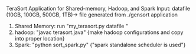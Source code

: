 TeraSort Application for Shared-memory, Hadoop, and Spark
Input: datafile (10GB, 100GB, 500GB, 1TB)-> file generated from ./gensort application
1. Shared Memory: run "my_terasort.py datafile <no-of-threads>"
2. hadoop: "javac terasort.java" {make hadoop configurations and copy into proper location}
3. Spark: "python sort_spark.py" {"spark standalone scheduler is used"}
